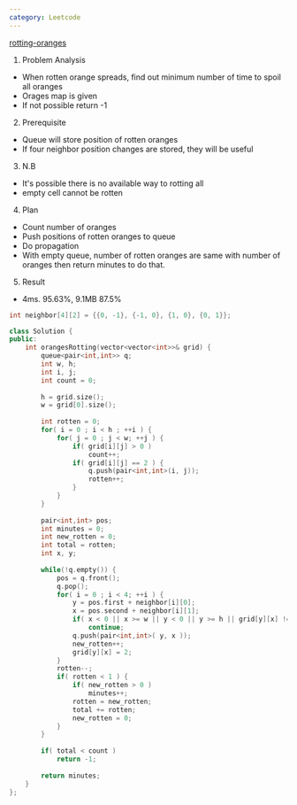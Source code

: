 ```yaml
---
category: Leetcode
---
```


[rotting-oranges](https://leetcode.com/problems/rotting-oranges/)

1. Problem Analysis
  - When rotten orange spreads, find out minimum number of time to spoil all oranges
  - Orages map is given
  - If not possible return -1
  
2. Prerequisite
  - Queue will store position of rotten oranges
  - If four neighbor position changes are stored, they will be useful

3. N.B
  - It's possible there is no available way to rotting all
  - empty cell cannot be rotten

4. Plan
  - Count number of oranges
  - Push positions of rotten oranges to queue
  - Do propagation
  - With empty queue, number of rotten oranges are same with number of oranges then return minutes to do that.
  
5. Result
  - 4ms. 95.63%, 9.1MB 87.5%

```cpp
int neighbor[4][2] = {{0, -1}, {-1, 0}, {1, 0}, {0, 1}};

class Solution {
public:
    int orangesRotting(vector<vector<int>>& grid) {
        queue<pair<int,int>> q;
        int w, h;
        int i, j;
        int count = 0;
        
        h = grid.size();
        w = grid[0].size();
        
        int rotten = 0;
        for( i = 0 ; i < h ; ++i ) {
            for( j = 0 ; j < w; ++j ) {
                if( grid[i][j] > 0 )
                    count++;
                if( grid[i][j] == 2 ) {
                    q.push(pair<int,int>(i, j));
                    rotten++;
                }
            }
        }
        
        pair<int,int> pos;
        int minutes = 0;
        int new_rotten = 0;
        int total = rotten;
        int x, y;
        
        while(!q.empty()) {
            pos = q.front();
            q.pop();
            for( i = 0 ; i < 4; ++i ) {
                y = pos.first + neighbor[i][0];
                x = pos.second + neighbor[i][1];
                if( x < 0 || x >= w || y < 0 || y >= h || grid[y][x] != 1 )
                    continue;
                q.push(pair<int,int>( y, x ));
                new_rotten++;
                grid[y][x] = 2;
            }
            rotten--;
            if( rotten < 1 ) {
                if( new_rotten > 0 )
                    minutes++;
                rotten = new_rotten;
                total += rotten;
                new_rotten = 0;
            }
        }
        
        if( total < count )
            return -1;
        
        return minutes;
    }
};
```
